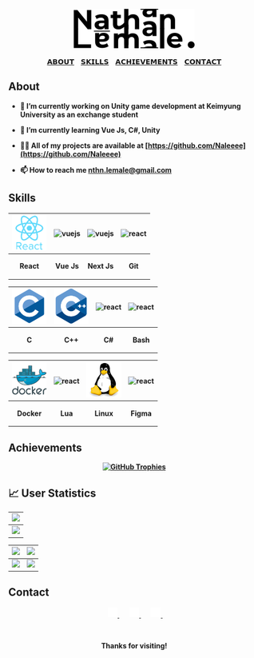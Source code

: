 <strong>

<div align="center">
  <a href="https://www.nathanlemale.com" title="Portfolio">
    <p align="center" color="#36BCF7FF"><img src="./LogoName.svg"></p>
  </a>
</div>

<div align="center">
  <a href="#about">𝗔𝗕𝗢𝗨𝗧</a>&nbsp;&nbsp;&nbsp;
  <a href="#skills">𝗦𝗞𝗜𝗟𝗟𝗦</a>&nbsp;&nbsp;&nbsp;
  <a href="#achievements">𝗔𝗖𝗛𝗜𝗘𝗩𝗘𝗠𝗘𝗡𝗧𝗦</a>&nbsp;&nbsp;&nbsp;
  <a href="#contact">𝗖𝗢𝗡𝗧𝗔𝗖𝗧</a>
  <!-- Display the profile view badge -->
  <!-- <img src="https://komarev.com/ghpvc/?username=naleeee&label=Profile%20views&color=0e75b6&style=flat" alt="naleeee" /> -->
</div>

## About

- 🔭 I’m currently working on Unity game development at Keimyung University as an exchange student

- 🌱 I’m currently learning **Vue Js, C#, Unity**

- 👨‍💻 All of my projects are available at [https://github.com/Naleeee](https://github.com/Naleeee)

- 📫 How to reach me <a href="mailto:nthn.lemale@gmail.com">nthn.lemale@gmail.com</a>

## Skills

<div align="center">

|<img src="https://raw.githubusercontent.com/devicons/devicon/master/icons/react/react-original-wordmark.svg" alt="react" width="70px"/>|<img src="https://cdn.jsdelivr.net/gh/devicons/devicon@latest/icons/vuejs/vuejs-original.svg" alt="vuejs" width="70px"/>|<img src="https://cdn.jsdelivr.net/gh/devicons/devicon@latest/icons/nextjs/nextjs-original.svg" alt="vuejs" width="70px"/>|<img src="https://www.vectorlogo.zone/logos/git-scm/git-scm-icon.svg" alt="react" width="70px"/>|
| :---: | :---: | :---: | :---: |
|<p align="center"><strong>React</strong></p>|<p align="center"><strong>Vue Js</strong></p>|<p align="center"><strong>Next Js</strong></p>|<p align="center"><strong>Git</strong></p>|

|<img src="https://raw.githubusercontent.com/devicons/devicon/master/icons/c/c-original.svg" alt="react" width="70px"/>|<img src="https://raw.githubusercontent.com/devicons/devicon/master/icons/cplusplus/cplusplus-original.svg" alt="react" width="70px"/>|<img src="https://cdn.jsdelivr.net/gh/devicons/devicon@latest/icons/csharp/csharp-original.svg" alt="react" width="70px"/>|<img src="https://www.vectorlogo.zone/logos/gnu_bash/gnu_bash-icon.svg" alt="react" width="70px"/>|
| :---: | :---: | :---: | :---: |
|<p align="center"><strong>C</strong></p>|<p align="center"><strong>C++</strong></p>|<p align="center"><strong>C#</strong></p>|<p align="center"><strong>Bash</strong></p>|

|<img src="https://raw.githubusercontent.com/devicons/devicon/master/icons/docker/docker-original-wordmark.svg" alt="react" width="70px"/>|<img src="https://cdn.jsdelivr.net/gh/devicons/devicon@latest/icons/lua/lua-original.svg" alt="react" width="70px"/>|<img src="https://raw.githubusercontent.com/devicons/devicon/master/icons/linux/linux-original.svg" alt="react" width="70px"/>|<img src="https://www.vectorlogo.zone/logos/figma/figma-icon.svg" alt="react" width="70px"/>|
| :---: | :---: | :---: | :---: |
|<p align="center"><strong>Docker</strong></p>|<p align="center"><strong>Lua</strong></p>|<p align="center"><strong>Linux</strong></p>|<p align="center"><strong>Figma</strong></p>|

</div>

## Achievements

<!-- Display GitHub trophy -->
<!-- &title=Commits,Issues,PullRequest,Repositories,Joined2020 -->
<div align="center">
  <a href="https://github.com/ryo-ma/github-profile-trophy" target="blank"><img src="https://github-profile-trophy.vercel.app/?username=naleeee&theme=onedark&title=Commits,Issues,PullRequest,Repositories,Joined2020,Stars&no-bg=true&margin-w=20&column=3" alt="GitHub Trophies" /></a>
</div>

## 📈 User Statistics

<div align="center">
<table>
  <tbody>
    <tr>
      <td>
        <a href="https://github-readme-streak-stats.herokuapp.com/?user=naleeee">
          <img width="705" src="https://github-readme-streak-stats.herokuapp.com/?user=naleeee&bg_color=30,e96443,904e95&title_color=fff&text_color=fff&theme=radical&hide_border=true">
        </a>
      </td>
    </tr>
  </tbody>
  <tbody>
    <tr>
      <td>
        <a href="https://github-profile-summary-cards.vercel.app/api/cards/profile-details?username=naleeee">
          <img width="715" src="https://github-profile-summary-cards.vercel.app/api/cards/profile-details?username=naleeee&theme=dracula"/>
        </a>
      </td>
    </tr>
  </tbody>
</table>

<table>
  <tbody>
    <tr>
      <th>
        <a href="https://github-profile-summary-cards.vercel.app/api/cards/repos-per-language?username=naleeee">
          <img src="https://github-profile-summary-cards.vercel.app/api/cards/repos-per-language?username=naleeee&theme=dracula"/>
        </a>
      </th>
      <th>
        <a href="https://github-profile-summary-cards.vercel.app/api/cards/most-commit-language?username=naleeee&">
          <img src="https://github-profile-summary-cards.vercel.app/api/cards/most-commit-language?username=naleeee&theme=dracula"/>
        </a>
      </th>
    </tr>
  </tbody>
  <tbody>
    <tr>
      <td>
        <a href="https://github-profile-summary-cards.vercel.app/api/cards/stats?username=naleeee">
          <img src="https://github-profile-summary-cards.vercel.app/api/cards/stats?username=naleeee&theme=dracula"/>
        </a>
      </td>
      <td>
        <a href="https://github-profile-summary-cards.vercel.app/api/cards/productive-time?username=naleeee">
          <img src="https://github-profile-summary-cards.vercel.app/api/cards/productive-time?username=naleeee&theme=dracula"/>
        </a>
      </td>
    </tr>
  </tbody>
</table>
</div>

## Contact

<div align="center"><p align="center">
   &nbsp;&nbsp;&nbsp;&nbsp;&nbsp;
    <a href="https://www.linkedin.com/in/nathan-lemale" title="LinkedIn">
        <img src="./linkedin.png" width="4%" />
    </a>&nbsp;&nbsp;&nbsp;&nbsp;&nbsp;
    <a href="https://github.com/Naleeee" title="GitHub">
        <img src="./github.png" width="4%" />
    </a>&nbsp;&nbsp;&nbsp;&nbsp;&nbsp;
    <a href="https://www.nathanlemale.com" title="Portfolio">
        <img src="./user.png" width="4%" />
    </a>
   &nbsp;&nbsp;&nbsp;&nbsp;&nbsp;
</div>
<br>
<p align="center"><strong>Thanks for visiting!</strong></p>
